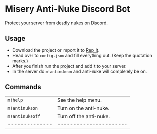 # Misery Anti-Nuke Discord Bot
Protect your server from deadly nukes on Discord.

## Usage
- Download the project or import it to [Repl.it](https://replit.com/).
- Head over to `config.json` and fill everything out. (Keep the quotation marks.)
- After you finish run the project and add it to your server.
- In the server do `m!antinukeon` and anti-nuke will completely be on.

## Commands
|                |                        |
| -------------- | ---------------------- |
| `m!help`       | See the help menu.     |
| `m!antinukeon` | Turn on the anti-nuke. |
| `m!antinukeoff`| Turn off the anti-nuke.|
| -------------- | ---------------------- |
